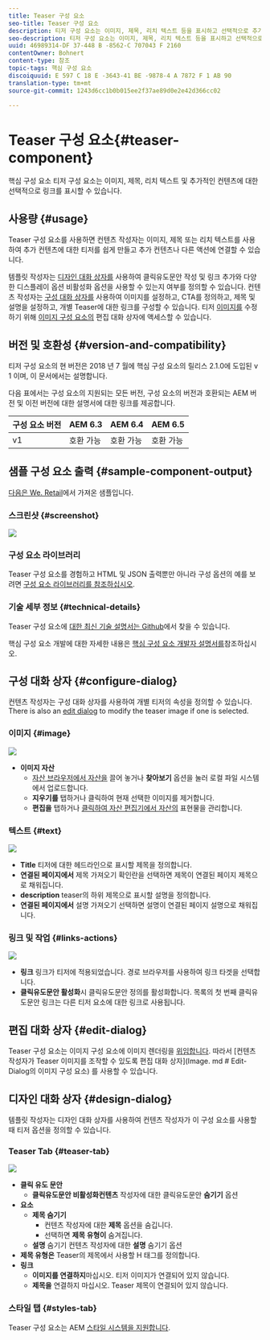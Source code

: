 ```yaml
---
title: Teaser 구성 요소
seo-title: Teaser 구성 요소
description: 티저 구성 요소는 이미지, 제목, 리치 텍스트 등을 표시하고 선택적으로 추가 컨텐츠에 연결할 수 있습니다.
seo-description: 티저 구성 요소는 이미지, 제목, 리치 텍스트 등을 표시하고 선택적으로 추가 컨텐츠에 연결할 수 있습니다.
uuid: 46989314-DF 37-448 B -8562-C 707043 F 2160
contentOwner: Bohnert
content-type: 참조
topic-tags: 핵심 구성 요소
discoiquuid: E 597 C 18 E -3643-41 BE -9878-4 A 7872 F 1 AB 90
translation-type: tm+mt
source-git-commit: 1243d6cc1b0b015ee2f37ae89d0e2e42d366cc02

---
```



# Teaser 구성 요소{#teaser-component}

핵심 구성 요소 티저 구성 요소는 이미지, 제목, 리치 텍스트 및 추가적인 컨텐츠에 대한 선택적으로 링크를 표시할 수 있습니다.

## 사용량 {#usage}

Teaser 구성 요소를 사용하면 컨텐츠 작성자는 이미지, 제목 또는 리치 텍스트를 사용하여 추가 컨텐츠에 대한 티저를 쉽게 만들고 추가 컨텐츠나 다른 액션에 연결할 수 있습니다.

템플릿 작성자는 [디자인 대화 상자를](#design-dialog) 사용하여 클릭유도문안 작성 및 링크 추가와 다양한 디스플레이 옵션 비활성화 옵션을 사용할 수 있는지 여부를 정의할 수 있습니다. 컨텐츠 작성자는 [구성 대화 상자를](#configure-dialog) 사용하여 이미지를 설정하고, CTA를 정의하고, 제목 및 설명을 설정하고, 개별 Teaser에 대한 링크를 구성할 수 있습니다. 티저 [이미지를](image.md#edit-dialog) 수정하기 위해 [이미지 구성 요소의](image.md) 편집 대화 상자에 액세스할 수 있습니다.

## 버전 및 호환성 {#version-and-compatibility}

티저 구성 요소의 현 버전은 2018 년 7 월에 핵심 구성 요소의 릴리스 2.1.0에 도입된 v 1 이며, 이 문서에서는 설명합니다.

다음 표에서는 구성 요소의 지원되는 모든 버전, 구성 요소의 버전과 호환되는 AEM 버전 및 이전 버전에 대한 설명서에 대한 링크를 제공합니다.

| 구성 요소 버전 | AEM 6.3 | AEM 6.4 | AEM 6.5 |
|---|---|---|---|
| v1 | 호환 가능 | 호환 가능 | 호환 가능 |

## 샘플 구성 요소 출력 {#sample-component-output}

[다음은 We. Retail](https://helpx.adobe.com/experience-manager/6-5/sites/developing/using/we-retail.html)에서 가져온 샘플입니다.

### 스크린샷 {#screenshot}

![](assets/screen_shot_2018-07-04at145042.png)

### 구성 요소 라이브러리

Teaser 구성 요소를 경험하고 HTML 및 JSON 출력뿐만 아니라 구성 옵션의 예를 보려면 [구성 요소 라이브러리를 참조하십시오](http://opensource.adobe.com/aem-core-wcm-components/library/teaser.html).

### 기술 세부 정보 {#technical-details}

Teaser 구성 요소에 [대한 최신 기술 설명서는 Github](https://github.com/adobe/aem-core-wcm-components/blob/master/content/src/content/jcr_root/apps/core/wcm/components/teaser/v1/teaser)에서 찾을 수 있습니다.

핵심 구성 요소 개발에 대한 자세한 내용은 [핵심 구성 요소 개발자 설명서를](developing.md)참조하십시오.

## 구성 대화 상자 {#configure-dialog}

컨텐츠 작성자는 구성 대화 상자를 사용하여 개별 티저의 속성을 정의할 수 있습니다. There is also an [edit dialog](#edit-dialog) to modify the teaser image if one is selected.

### 이미지 {#image}

![](assets/screen_shot_2018-07-03at104125.png)

* **이미지 자산**
   * [자산 브라우저에서 자산을](https://helpx.adobe.com/experience-manager/6-5/sites/authoring/using/author-environment-tools.html) 끌어 놓거나 **찾아보기** 옵션을 눌러 로컬 파일 시스템에서 업로드합니다.
   * **지우기를** 탭하거나 클릭하여 현재 선택한 이미지를 제거합니다.
   * **편집을** 탭하거나 [클릭하여 자산 편집기에서 자산의](https://helpx.adobe.com/experience-manager/6-5/assets/using/managing-assets-touch-ui.html) 표현물을 관리합니다.

### 텍스트 {#text}

![](assets/screen_shot_2018-07-03at104138.png)

* **Title**
티저에 대한 헤드라인으로 표시할 제목을 정의합니다.
* **연결된 페이지에서**
제목 가져오기 확인란을 선택하면 제목이 연결된 페이지 제목으로 채워집니다.
* **description**
teaser의 하위 제목으로 표시할 설명을 정의합니다.
* **연결된 페이지에서**
설명 가져오기 선택하면 설명이 연결된 페이지 설명으로 채워집니다.

### 링크 및 작업 {#links-actions}

![](assets/screen_shot_2018-07-03at104146.png)

* **링크**
링크가 티저에 적용되었습니다. 경로 브라우저를 사용하여 링크 타겟을 선택합니다.
* **클릭유도문안 활성화**시 클릭유도문안 정의를 활성화합니다. 목록의 첫 번째 클릭유도문안 링크는 다른 티저 요소에 대한 링크로 사용됩니다.

## 편집 대화 상자 {#edit-dialog}

Teaser 구성 요소는 이미지 구성 요소에 이미지 렌더링을 [위임합니다](image.md). 따라서 [컨텐츠 작성자가 Teaser 이미지를 조작할 수 있도록 편집 대화 상자](Image. md # Edit-Dialog의 이미지 구성 요소) 를 사용할 수 있습니다.

## 디자인 대화 상자 {#design-dialog}

템플릿 작성자는 디자인 대화 상자를 사용하여 컨텐츠 작성자가 이 구성 요소를 사용할 때 티저 옵션을 정의할 수 있습니다.

### Teaser Tab {#teaser-tab}

![](assets/screen_shot_2018-07-03at105958.png)

* **클릭 유도 문안**
   * **클릭유도문안 비활성화컨텐츠**
작성자에 대한 클릭유도문안 **숨기기** 옵션
* **요소**
   * **제목 숨기기**
      * 컨텐츠 작성자에 대한 **제목** 옵션을 숨깁니다.
      * 선택하면 **제목 유형이** 숨겨집니다.
   * **설명**
숨기기 컨텐츠 작성자에 대한 **설명** 숨기기 옵션
* **제목 유형은**
Teaser의 제목에서 사용할 H 태그를 정의합니다.
* **링크**
   * **이미지를 연결하지**마십시오. 티저 이미지가 연결되어 있지 않습니다.
   * **제목을**
연결하지 마십시오. Teaser 제목이 연결되어 있지 않습니다.

### 스타일 탭 {#styles-tab}

Teaser 구성 요소는 AEM [스타일 시스템을 지원합니다](authoring.md#component-styling).
